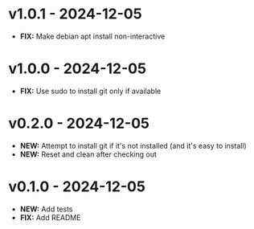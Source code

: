 # v1.0.1 - 2024-12-05

- **FIX:** Make debian apt install non-interactive

# v1.0.0 - 2024-12-05

- **FIX:** Use sudo to install git only if available

# v0.2.0 - 2024-12-05

- **NEW:** Attempt to install git if it's not installed (and it's easy to install)
- **NEW:** Reset and clean after checking out

# v0.1.0 - 2024-12-05

- **NEW:** Add tests
- **FIX:** Add README

